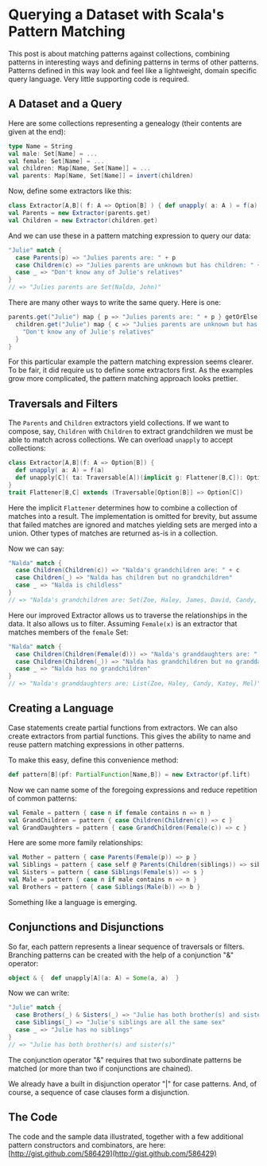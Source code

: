 # Querying a Dataset with Scala's Pattern Matching

This post is about matching patterns against collections, combining patterns in interesting ways and defining patterns in terms of other patterns.  Patterns defined in this way look and feel like a lightweight, domain specific query language.  Very little supporting code is required.

## A Dataset and a Query

Here are some collections representing a genealogy (their contents are given at the end):

```scala
type Name = String
val male: Set[Name] = ...
val female: Set[Name] = ...
val children: Map[Name, Set[Name]] = ...
val parents: Map[Name, Set[Name]] = invert(children)
```

Now, define some extractors like this:

```scala
class Extractor[A,B]( f: A => Option[B] ) { def unapply( a: A ) = f(a) }
val Parents = new Extractor(parents.get)
val Children = new Extractor(children.get)
```

And we can use these in a pattern matching expression to query our data:

```scala
"Julie" match {
  case Parents(p) => "Julies parents are: " + p
  case Children(c) => "Julies parents are unknown but has children: " + c
  case _ => "Don't know any of Julie's relatives"
}
// => "Julies parents are Set(Nalda, John)"
```

There are many other ways to write the same query. Here is one:

```scala
parents.get("Julie") map { p => "Julies parents are: " + p } getOrElse { 
  children.get("Julie") map { c => "Julies parents are unknown but has children: " + c } getOrElse { 
    "Don't know any of Julie's relatives" 
  }
}
```

For this particular example the pattern matching expression seems clearer. To be fair, it did require us to define some extractors first. As the examples grow more complicated, the pattern matching approach looks prettier.

## Traversals and Filters

The `Parents` and `Children` extractors yield collections.  If we want to compose, say, `Children` with `Children` to extract grandchildren we must be able to match across collections.  We can overload `unapply` to accept collections:

```scala
class Extractor[A,B](f: A => Option[B]) {
  def unapply( a: A) = f(a)
  def unapply[C]( ta: Traversable[A])(implicit g: Flattener[B,C]): Option[C] = g(ta.view.map(f))
}
trait Flattener[B,C] extends (Traversable[Option[B]] => Option[C])
```

Here the implicit `Flattener` determines how to combine a collection of matches into a result. The implementation is omitted for brevity, but assume that failed matches are ignored and matches yielding sets are merged into a union. Other types of matches are returned as-is in a collection.

Now we can say:

```scala
"Nalda" match { 
  case Children(Children(c)) => "Nalda's grandchildren are: " + c 
  case Children(_) => "Nalda has children but no grandchildren"
  case _ => "Nalda is childless"
}
// => "Nalda's grandchildren are: Set(Zoe, Haley, James, David, Candy, Katey, Mel)"
```

Here our improved Extractor allows us to traverse the relationships in the data.   It also allows us to filter. Assuming `Female(x)` is an extractor that matches members of the `female` Set:

```scala
"Nalda" match { 
  case Children(Children(Female(d))) => "Nalda's granddaughters are: " + d 
  case Children(Children(_)) => "Nalda has grandchildren but no granddaughters"
  case _ => "Nalda has no grandchildren"
}
// => "Nalda's granddaughters are: List(Zoe, Haley, Candy, Katey, Mel)"
```

## Creating a Language

Case statements create partial functions from extractors.   We can also create extractors from partial functions.  This gives the ability to name and reuse pattern matching expressions in other patterns.

To make this easy, define this convenience method:

```scala
def pattern[B](pf: PartialFunction[Name,B]) = new Extractor(pf.lift)
```

Now we can name some of the foregoing expressions and reduce repetition of common patterns:

```scala
val Female = pattern { case n if female contains n => n }
val GrandChildren = pattern { case Children(Children(c)) => c }
val GrandDaughters = pattern { case GrandChildren(Female(c)) => c }
```

Here are some more family relationships:

```scala
val Mother = pattern { case Parents(Female(p)) => p }
val Siblings = pattern { case self @ Parents(Children(siblings)) => siblings - self }
val Sisters = pattern { case Siblings(Female(s)) => s }
val Male = pattern { case n if male contains n => n }
val Brothers = pattern { case Siblings(Male(b)) => b }
```

Something like a language is emerging.

## Conjunctions and Disjunctions

So far, each pattern represents a linear sequence of traversals or filters.   Branching patterns can be created with the help of a conjunction "&" operator:

```scala
object & {  def unapply[A](a: A) = Some(a, a)  }
```

Now we can write:

```scala
"Julie" match {
  case Brothers(_) & Sisters(_) => "Julie has both brother(s) and sister(s)"
  case Siblings(_) => "Julie's siblings are all the same sex"
  case _ => "Julie has no siblings"
}
// => "Julie has both brother(s) and sister(s)"
```

The conjunction operator "&" requires that two subordinate patterns be matched (or more than two if conjunctions are chained).

We already have a built in disjunction operator "|" for case patterns. And, of course, a sequence of case clauses form a disjunction.

## The Code

The code and the sample data illustrated, together with a few additional pattern constructors and combinators, are here: [http://gist.github.com/586429](http://gist.github.com/586429)

